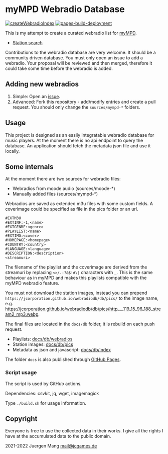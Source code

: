 # myMPD Webradio Database

[![createWebradioIndex](https://github.com/jcorporation/webradiodb/actions/workflows/createWebradioIndex.yml/badge.svg)](https://github.com/jcorporation/webradiodb/actions/workflows/createWebradioIndex.yml)
[![pages-build-deployment](https://github.com/jcorporation/webradiodb/actions/workflows/pages/pages-build-deployment/badge.svg)](https://github.com/jcorporation/webradiodb/actions/workflows/pages/pages-build-deployment)

This is my attempt to create a curated webradio list for [myMPD](https://github.com/jcorporation/myMPD).

- [Station search](https://jcorporation.github.io/webradiodb/)

Contributions to the webradio database are very welcome. It should be a community driven database. You must only open an issue to add a webradio. Your proposal will be reviewed and then merged, therefore it could take some time before the webradio is added.

## Adding new webradios

1. Simple: Open an [issue](https://github.com/jcorporation/webradiodb/issues/new?template=add-webradio.yml).
2. Advanced: Fork this repository - add/modify entries and create a pull request. You should only change the `sources/mympd-*` folders.

## Usage

This project is designed as an easily integratable webradio database for music players. At the moment there is no api endpoint to query the database. An application should fetch the metadata json file and use it locally.

## Some internals

At the moment there are two sources for webradio files:

- Webradios from moode audio (sources/moode-*)
- Manually added files (sources/mympd-*)

Webradios are saved as extended m3u files with some custom fields. A coverimage could be specified as file in the pics folder or an url.

```
#EXTM3U
#EXTINF:-1,<name>
#EXTGENRE:<genre>
#PLAYLIST:<name>
#EXTIMG:<cover>
#HOMEPAGE:<homepage>
#COUNTRY:<country>
#LANGUAGE:<language>
#DESCRIPTION:<description>
<streamuri>
```

The filename of the playlist and the coverimage are derived from the streamuri by replacing `<>/.:?&$!#\|` characters with `_`. This is the same behaviour as in myMPD and makes this playlists compatible with the myMPD webradio feature.

You must not download the station images, instead you can prepend `https://jcorporation.github.io/webradiodb/db/pics/` to the image name, e.g. https://jcorporation.github.io/webradiodb/db/pics/http___119_15_96_188_stream2_mp3.webp.

The final files are located in the `docs/db` folder, it is rebuild on each push request.

- Playlists: [docs/db/webradios](docs/db/webradios)
- Station images: [docs/db/pics](docs/db/pics)
- Metadata as json and javascript: [docs/db/index](docs/db/index)

The folder `docs` is also published through [GitHub Pages](https://jcorporation.github.io/webradiodb/).

### Script usage

The script is used by GitHub actions.

Dependencies: csvkit, jq, wget, imagemagick

Type `./build.sh` for usage information.

## Copyright

Everyone is free to use the collected data in their works. I give all the rights I have at the accumulated data to the public domain.

2021-2022 Juergen Mang <mail@jcgames.de>
